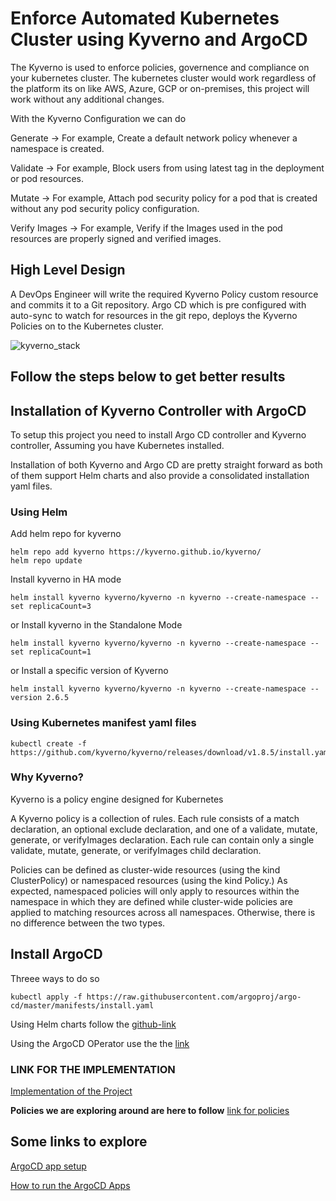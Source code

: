 # Enforce Automated Kubernetes Cluster using Kyverno and ArgoCD

The Kyverno is used to enforce policies, governence and compliance on your kubernetes cluster. The kubernetes cluster would work regardless of the platform its on like AWS, Azure, GCP or on-premises, this project will work without any additional changes.

With the Kyverno Configuration we can do

Generate -> For example, Create a default network policy whenever a namespace is created.

Validate -> For example, Block users from using latest tag in the deployment or pod resources.

Mutate -> For example, Attach pod security policy for a pod that is created without any pod security policy configuration.

Verify Images -> For example, Verify if the Images used in the pod resources are properly signed and verified images.

## High Level Design 

A DevOps Engineer will write the required Kyverno Policy custom resource and commits it to a Git repository. Argo CD which is pre configured with auto-sync to watch for resources in the git repo, deploys the Kyverno Policies on to the Kubernetes cluster.

![kyverno_stack](https://github.com/adityadhopade/kyverno-k8-argocd/assets/48392204/7ef72956-8acf-43a3-bcbf-0cf7bccdcb8d)


## Follow the steps below to get better results

## Installation of Kyverno Controller with ArgoCD
To setup this project you need to install Argo CD controller and Kyverno controller, Assuming you have Kubernetes installed.

Installation of both Kyverno and Argo CD are pretty straight forward as both of them support Helm charts and also provide a consolidated installation yaml files.


### Using Helm

Add helm repo for kyverno
```
helm repo add kyverno https://kyverno.github.io/kyverno/
helm repo update
```

Install kyverno in HA mode

```
helm install kyverno kyverno/kyverno -n kyverno --create-namespace --set replicaCount=3
```

or Install kyverno in the Standalone Mode

```
helm install kyverno kyverno/kyverno -n kyverno --create-namespace --set replicaCount=1
```

or Install a specific version of Kyverno

```
helm install kyverno kyverno/kyverno -n kyverno --create-namespace --version 2.6.5
```


### Using Kubernetes manifest yaml files 

```
kubectl create -f https://github.com/kyverno/kyverno/releases/download/v1.8.5/install.yaml
```

### Why Kyverno?

Kyverno is a policy engine designed for Kubernetes

A Kyverno policy is a collection of rules. Each rule consists of a match declaration, an optional exclude declaration, and one of a validate, mutate, generate, or verifyImages declaration. Each rule can contain only a single validate, mutate, generate, or verifyImages child declaration.

Policies can be defined as cluster-wide resources (using the kind ClusterPolicy) or namespaced resources (using the kind Policy.) As expected, namespaced policies will only apply to resources within the namespace in which they are defined while cluster-wide policies are applied to matching resources across all namespaces. Otherwise, there is no difference between the two types.

## Install ArgoCD

Threee ways to do so

```
kubectl apply -f https://raw.githubusercontent.com/argoproj/argo-cd/master/manifests/install.yaml
```

Using Helm charts follow the [github-link](https://github.com/argoproj/argo-helm/tree/main/charts/argo-cd#installing-the-chart)

Using the ArgoCD OPerator use the the [link](https://argocd-operator.readthedocs.io/en/latest/install/olm/)


### LINK FOR THE IMPLEMENTATION

[Implementation of the Project](https://codemyworld.hashnode.dev/enforce-automated-k8s-cluster-using-kyverno-policy-generator-and-argocd)



**Policies we are exploring around are here to follow** [link for policies](https://github.com/kyverno/policies/blob/main/best-practices/require-pod-requests-limits/require-pod-requests-limits.yaml)



## Some links to explore

[ArgoCD app setup](https://www.opsmx.com/blog/configuring-private-git-repo-in-argo-cd-to-deploy-kubernetes-apps/)

[How to run the ArgoCD Apps](https://blog.knoldus.com/how-to-create-applications-in-argocd/)

